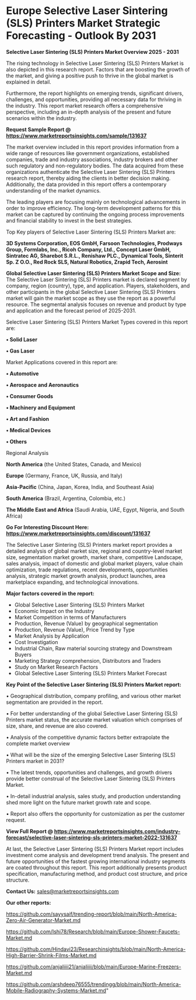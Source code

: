  # Europe Selective Laser Sintering (SLS) Printers Market Strategic Forecasting - Outlook By 2031

<Strong> Selective Laser Sintering (SLS) Printers Market Overview 2025 - 2031</strong>

The rising technology in Selective Laser Sintering (SLS) Printers Market is also depicted in this research report. Factors that are boosting the growth of the market, and giving a positive push to thrive in the global market is explained in detail.

Furthermore, the report highlights on emerging trends, significant drivers, challenges, and opportunities, providing all necessary data for thriving in the industry. This report market research offers a comprehensive perspective, including an in-depth analysis of the present and future scenarios within the industry.

<strong>Request Sample Report @ <a href=https://www.marketreportsinsights.com/sample/131637>https://www.marketreportsinsights.com/sample/131637</a></strong>

The market overview included in this report provides information from a wide range of resources like government organizations, established companies, trade and industry associations, industry brokers and other such regulatory and non-regulatory bodies. The data acquired from these organizations authenticate the Selective Laser Sintering (SLS) Printers research report, thereby aiding the clients in better decision making. Additionally, the data provided in this report offers a contemporary understanding of the market dynamics.

The leading players are focusing mainly on technological advancements in order to improve efficiency. The long-term development patterns for this market can be captured by continuing the ongoing process improvements and financial stability to invest in the best strategies.

Top Key players of Selective Laser Sintering (SLS) Printers Market are:

<strong>3D Systems Corporation, EOS GmbH, Farsoon Technologies, Prodways Group, Formlabs, Inc., Ricoh Company, Ltd., Concept Laser GmbH, Sintratec AG, Sharebot S.R.L., Renishaw PLC., Dynamical Tools, Sinterit Sp. Z O.O., Red Rock SLS, Natural Robotics, Zrapid Tech, Aerosint</strong>

<strong><b>Global Selective Laser Sintering (SLS) Printers Market Scope and Size:</b></strong>
The Selective Laser Sintering (SLS) Printers market is declared segment by company, region (country), type, and application. Players, stakeholders, and other participants in the global Selective Laser Sintering (SLS) Printers market will gain the market scope as they use the report as a powerful resource. The segmental analysis focuses on revenue and product by type and application and the forecast period of 2025-2031.

Selective Laser Sintering (SLS) Printers Market Types covered in this report are:

<strong>• Solid Laser

• Gas Laser</strong>

Market Applications covered in this report are:

<strong>• Automotive

• Aerospace and Aeronautics

• Consumer Goods

• Machinery and Equipment

• Art and Fashion

• Medical Devices

• Others</strong> 

Regional Analysis

<strong>North America</strong> (the United States, Canada, and Mexico)

<strong>Europe</strong> (Germany, France, UK, Russia, and Italy)

<strong>Asia-Pacific</strong> (China, Japan, Korea, India, and Southeast Asia)

<strong>South America</strong> (Brazil, Argentina, Colombia, etc.)

<strong>The Middle East and Africa</strong> (Saudi Arabia, UAE, Egypt, Nigeria, and South Africa)

<strong>Go For Interesting Discount Here: <a href=https://www.marketreportsinsights.com/discount/131637>https://www.marketreportsinsights.com/discount/131637</a></strong>

The Selective Laser Sintering (SLS) Printers market report provides a detailed analysis of global market size, regional and country-level market size, segmentation market growth, market share, competitive Landscape, sales analysis, impact of domestic and global market players, value chain optimization, trade regulations, recent developments, opportunities analysis, strategic market growth analysis, product launches, area marketplace expanding, and technological innovations.

<strong><b>Major factors covered in the report:</b></strong>
<ul>
  <li>Global Selective Laser Sintering (SLS) Printers Market </li>
  <li>Economic Impact on the Industry</li>
  <li>Market Competition in terms of Manufacturers</li>
  <li>Production, Revenue (Value) by geographical segmentation</li>
  <li>Production, Revenue (Value), Price Trend by Type</li>
  <li>Market Analysis by Application</li>
  <li>Cost Investigation</li>
  <li>Industrial Chain, Raw material sourcing strategy and Downstream Buyers</li>
  <li>Marketing Strategy comprehension, Distributors and Traders</li>
  <li>Study on Market Research Factors</li>
  <li>Global Selective Laser Sintering (SLS) Printers Market Forecast</li>
</ul>

<strong><b>Key Point of the Selective Laser Sintering (SLS) Printers Market report:</b></strong>

• Geographical distribution, company profiling, and various other market segmentation are provided in the report.

• For better understanding of the global Selective Laser Sintering (SLS) Printers market status, the accurate market valuation which comprises of size, share, and revenue are also covered.

• Analysis of the competitive dynamic factors better extrapolate the complete market overview

• What will be the size of the emerging Selective Laser Sintering (SLS) Printers market in 2031?

• The latest trends, opportunities and challenges, and growth drivers provide better construal of the Selective Laser Sintering (SLS) Printers Market.

• In-detail industrial analysis, sales study, and production understanding shed more light on the future market growth rate and scope.

• Report also offers the opportunity for customization as per the customer request.

<strong><b>View Full Report @ <a href=https://www.marketreportsinsights.com/industry-forecast/selective-laser-sintering-sls-printers-market-2022-131637>https://www.marketreportsinsights.com/industry-forecast/selective-laser-sintering-sls-printers-market-2022-131637</a></b></strong>


At last, the Selective Laser Sintering (SLS) Printers Market report includes investment come analysis and development trend analysis. The present and future opportunities of the fastest growing international industry segments are coated throughout this report. This report additionally presents product specification, manufacturing method, and product cost structure, and price structure.

<strong>Contact Us:</strong>
sales@marketreportsinsights.com

<strong>Our other reports:</strong>

<a href=https://github.com/sayysaif/trending-report/blob/main/North-America-Zero-Air-Generator-Market.md>https://github.com/sayysaif/trending-report/blob/main/North-America-Zero-Air-Generator-Market.md</a>

<a href=https://github.com/Ishi78/Research/blob/main/Europe-Shower-Faucets-Market.md>https://github.com/Ishi78/Research/blob/main/Europe-Shower-Faucets-Market.md</a>

<a href=https://github.com/Hindavi23/Researchinsights/blob/main/North-America-High-Barrier-Shrink-Films-Market.md>https://github.com/Hindavi23/Researchinsights/blob/main/North-America-High-Barrier-Shrink-Films-Market.md</a>

<a href=https://github.com/anjaliiii21/anjaliiii/blob/main/Europe-Marine-Freezers-Market.md>https://github.com/anjaliiii21/anjaliiii/blob/main/Europe-Marine-Freezers-Market.md</a>

<a href=https://github.com/arshdeep76555/trendingg/blob/main/North-America-Mobile-Radiography-Systems-Market.md>https://github.com/arshdeep76555/trendingg/blob/main/North-America-Mobile-Radiography-Systems-Market.md</a>"
